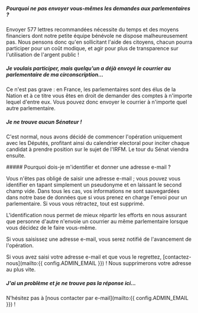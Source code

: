 ##### Pourquoi ne pas envoyer vous-mêmes les demandes aux parlementaires ?

Envoyer 577 lettres recommandées nécessite du temps et des moyens financiers dont notre petite équipe bénévole ne dispose malheureusement pas.  Nous pensons donc qu'en sollicitant l'aide des citoyens, chacun pourra participer pour un coût modique, et agir pour plus de transparence sur l'utilisation de l'argent public !

##### Je voulais participer, mais quelqu'un a déjà envoyé le courrier au parlementaire de ma circonscription...

Ce n'est pas grave : en France, les parlementaires sont des élus de la Nation et à ce titre vous êtes en droit de demander des comptes à n'importe lequel d'entre eux.  Vous pouvez donc envoyer le courrier à n'importe quel autre parlementaire.

##### Je ne trouve aucun Sénateur !

C'est normal, nous avons décidé de commencer l'opération uniquement avec les Députés, profitant ainsi du calendrier electoral pour inciter chaque candidat à prendre position sur le sujet de l'IRFM.  Le tour du Sénat viendra ensuite.

##### Pourquoi dois-je m'identifier et donner une adresse e-mail ?

Vous n'êtes pas obligé de saisir une adresse e-mail ; vous pouvez vous identifier en tapant simplement un pseudonyme et en laissant le second champ vide.  Dans tous les cas, vos informations ne sont sauvegardées dans notre base de données que si vous prenez en charge l'envoi pour un parlementaire.  Si vous vous rétractez, tout est supprimé.

L'identification nous permet de mieux répartir les efforts en nous assurant que personne d'autre n'envoie un courrier au même parlementaire lorsque vous décidez de le faire vous-même.

Si vous saisissez une adresse e-mail, vous serez notifié de l'avancement de l'opération.

Si vous avez saisi votre adresse e-mail et que vous le regrettez, [contactez-nous](mailto:{{ config.ADMIN_EMAIL }}) ! Nous supprimerons votre adresse au plus vite.

##### J'ai un problème et je ne trouve pas la réponse ici...

N'hésitez pas à [nous contacter par e-mail](mailto:{{ config.ADMIN_EMAIL }}) !
